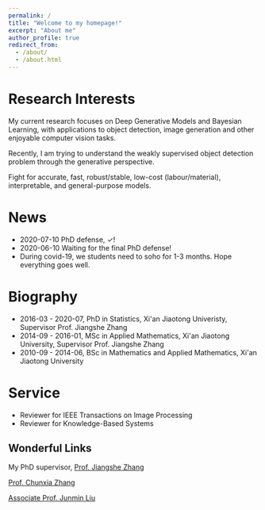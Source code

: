 ```yaml
---
permalink: /
title: "Welcome to my homepage!"
excerpt: "About me"
author_profile: true
redirect_from: 
  - /about/
  - /about.html
---
```


Research Interests
==================
My current research focuses on Deep Generative Models and Bayesian Learning,
with applications to object detection, image generation and other enjoyable computer vision tasks.

Recently, I am trying to understand the weakly supervised object
detection problem through the generative perspective.

Fight for accurate, fast, robust/stable, low-cost (labour/material),
interpretable, and general-purpose models.


News
====
- 2020-07-10 PhD defense, ✓!
- 2020-06-10 Waiting for the final PhD defense!
- During covid-19, we students need to soho for 1-3 months. Hope everything goes well.


Biography
=========
- 2016-03 - 2020-07, PhD in Statistics, Xi'an Jiaotong Univeristy, Supervisor Prof. Jiangshe Zhang
- 2014-09 - 2016-01, MSc in Applied Mathematics, Xi'an Jiaotong University, Supervisor Prof. Jiangshe Zhang
- 2010-09 - 2014-06, BSc in Mathematics and Applied Mathematics, Xi'an Jiaotong University


Service
=======
- Reviewer for IEEE Transactions on Image Processing
- Reviewer for Knowledge-Based Systems


Wonderful Links
---------------
My PhD supervisor, [Prof. Jiangshe Zhang](http://gr.xjtu.edu.cn/web/jszhang/english)

[Prof. Chunxia Zhang](http://gr.xjtu.edu.cn/web/cxzhang/1)

[Associate Prof. Junmin Liu](http://gr.xjtu.edu.cn/web/junminliu)
